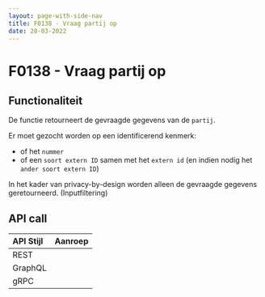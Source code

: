 ```yaml
---
layout: page-with-side-nav
title: F0138 - Vraag partij op
date: 28-03-2022
---
```


# F0138 - Vraag partij op

## Functionaliteit

De functie retourneert de gevraagde gegevens van de `partij`.

Er moet gezocht worden op een identificerend kenmerk:
- of het `nummer`
- of een `soort extern ID` samen met het `extern id` (en indien nodig het `ander soort extern ID`)

In het kader van privacy-by-design worden alleen de gevraagde gegevens geretourneerd. (Inputfiltering)

## API call

| API Stijl | Aanroep |
| :--- | :--- |
| REST | |
| GraphQL | |
| gRPC | |
